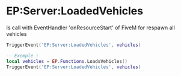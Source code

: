 # EP:Server:LoadedVehicles

Is call with EventHandler 'onResourceStart' of FiveM for respawn all vehicles

```lua
TriggerEvent('EP:Server:LoadedVehicles', vehicles)
```

```lua
-- Exemple :
local vehicles = EP.Functions.LoadsVehicles()
TriggerEvent('EP:Server:LoadedVehicles', vehicles)
```
